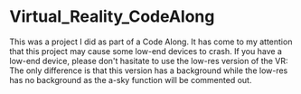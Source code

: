 # Virtual_Reality_CodeAlong
This was a project I did as part of a Code Along. It has come to my attention that this project may cause some low-end devices to crash.
If you have a low-end device, please don't hasitate to use the low-res version of the VR: 
The only difference is that this version has a background while the low-res has no background as the a-sky function will be commented out.
